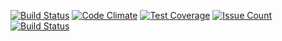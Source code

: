 [![Build Status](https://semaphoreci.com/api/v1/hunk13/photogram/branches/master/badge.svg)](https://semaphoreci.com/hunk13/photogram)
[![Code Climate](https://codeclimate.com/github/Hunk13/photogram/badges/gpa.svg)](https://codeclimate.com/github/Hunk13/photogram)
[![Test Coverage](https://codeclimate.com/github/Hunk13/photogram/badges/coverage.svg)](https://codeclimate.com/github/Hunk13/photogram/coverage)
[![Issue Count](https://codeclimate.com/github/Hunk13/photogram/badges/issue_count.svg)](https://codeclimate.com/github/Hunk13/photogram)
[![Build Status](https://travis-ci.org/Hunk13/photogram.svg?branch=master)](https://travis-ci.org/Hunk13/photogram)
